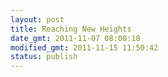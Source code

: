 ```yaml
---
layout: post
title: Reaching New Heights
date_gmt: 2011-11-07 08:00:18
modified_gmt: 2011-11-15 11:50:42
status: publish
---
```


